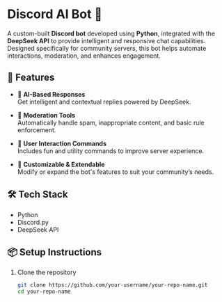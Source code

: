 # Discord AI Bot 🤖

A custom-built **Discord bot** developed using **Python**, integrated with the **DeepSeek API** to provide intelligent and responsive chat capabilities. Designed specifically for community servers, this bot helps automate interactions, moderation, and enhances engagement.

## 🚀 Features

- 🔹 **AI-Based Responses**  
  Get intelligent and contextual replies powered by DeepSeek.

- 🔹 **Moderation Tools**  
  Automatically handle spam, inappropriate content, and basic rule enforcement.

- 🔹 **User Interaction Commands**  
  Includes fun and utility commands to improve server experience.

- 🔹 **Customizable & Extendable**  
  Modify or expand the bot's features to suit your community’s needs.

## 🛠 Tech Stack

- Python
- Discord.py
- DeepSeek API

## 📦 Setup Instructions

1. Clone the repository  
   ```bash
   git clone https://github.com/your-username/your-repo-name.git
   cd your-repo-name
